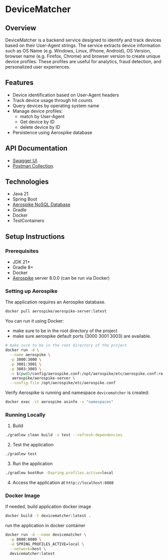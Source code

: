 # DeviceMatcher

## Overview

DeviceMatcher is a backend service designed to identify and track devices based on their User-Agent strings. 
The service extracts device information such as OS Name (e.g. Windows, Linux, iPhone, Android), OS Version, browser name (e.g. Firefox, Chrome) and browser version 
to create unique device profiles. These profiles are useful for analytics, fraud detection, and personalized user experiences.

## Features

- Device identification based on User-Agent headers
- Track device usage through hit counts
- Query devices by operating system name
- Manage device profiles: 
  - match by User-Agent
  - Get device by ID
  - delete device by ID
- Persistence using Aerospike database

## API Documentation

- [Swagger UI](http://localhost:8080/swagger-ui/index.html).
- [Postman Collection](docs/devicematcher.postman_collection.json).

## Technologies

- Java 21
- Spring Boot
- [Aerospike NoSQL Database](https://aerospike.com/)
- Gradle
- Docker
- TestContainers

## Setup Instructions

### Prerequisites

- JDK 21+
- Gradle 8+
- Docker
- [Aerospike](https://aerospike.com/) server 8.0.0 (can be run via Docker)

### Setting up Aerospike

The application requires an Aerospike database. 

```bash
docker pull aerospike/aerospike-server:latest
```

You can run it using Docker:

- make sure to be in the root directory of the project
- make sure aerospike default ports (3000 3001 3003) are available. 

```bash
# make sure to be in the root directory of the project
docker run -d \
  --name aerospike \
  -p 3000:3000 \
  -p 3001:3001 \
  -p 3003:3003 \
  -v $(pwd)/config/aerospike.conf:/opt/aerospike/etc/aerospike.conf:ro \
   aerospike/aerospike-server \
  --config-file /opt/aerospike/etc/aerospike.conf
```
Verify Aerospike is running and namespace `devicematcher` is created:

```bash
docker exec -it aerospike asinfo -v "namespaces"
```

### Running Locally

1. Build 

```bash
./gradlew clean build -x test --refresh-dependencies
```
2. Test the application
```bash
./gradlew test
```

3. Run the application
```bash
./gradlew bootRun -Dspring.profiles.active=local
```

4. Access the application at `http://localhost:8080`

### Docker Image

if needed, build application docker image

```bash
docker build -t devicematcher:latest .
```

run the application in docker container

```bash
docker run -d --name devicematcher \
  -p 8080:8080 \
  -e SPRING_PROFILES_ACTIVE=local \
  --network=host \
  devicematcher:latest
```